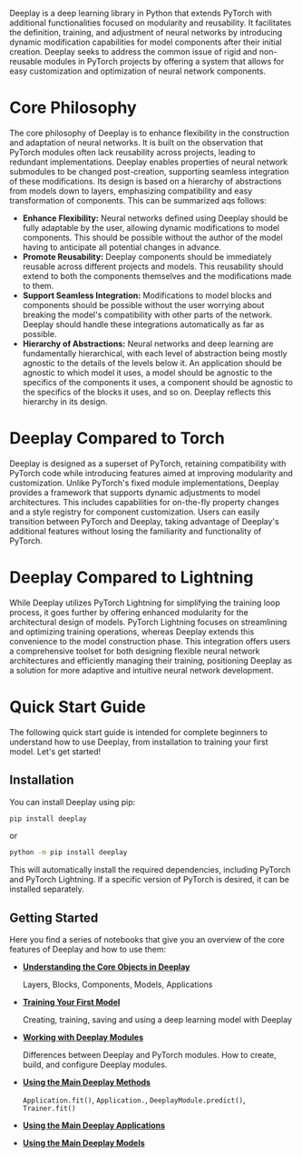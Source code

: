 Deeplay is a deep learning library in Python that extends PyTorch with additional functionalities focused on modularity and reusability. It facilitates the definition, training, and adjustment of neural networks by introducing dynamic modification capabilities for model components after their initial creation. Deeplay seeks to address the common issue of rigid and non-reusable modules in PyTorch projects by offering a system that allows for easy customization and optimization of neural network components.

# Core Philosophy

The core philosophy of Deeplay is to enhance flexibility in the construction and adaptation of neural networks. It is built on the observation that PyTorch modules often lack reusability across projects, leading to redundant implementations. Deeplay enables properties of neural network submodules to be changed post-creation, supporting seamless integration of these modifications. Its design is based on a hierarchy of abstractions from models down to layers, emphasizing compatibility and easy transformation of components. This can be summarized aqs follows:

- **Enhance Flexibility:** Neural networks defined using Deeplay should be fully adaptable by the user, allowing dynamic modifications to model components. This should be possible without the author of the model having to anticipate all potential changes in advance.
- **Promote Reusability:** Deeplay components should be immediately reusable across different projects and models. This reusability should extend to both the components themselves and the modifications made to them.
- **Support Seamless Integration:** Modifications to model blocks and components should be possible without the user worrying about breaking the model's compatibility with other parts of the network. Deeplay should handle these integrations automatically as far as possible.
- **Hierarchy of Abstractions:** Neural networks and deep learning are fundamentally hierarchical, with each level of abstraction being mostly agnostic to the details of the levels below it. An application should be agnostic to which model it uses, a model should be agnostic to the specifics of the components it uses, a component should be agnostic to the specifics of the blocks it uses, and so on. Deeplay reflects this hierarchy in its design.

# Deeplay Compared to Torch

Deeplay is designed as a superset of PyTorch, retaining compatibility with PyTorch code while introducing features aimed at improving modularity and customization. Unlike PyTorch's fixed module implementations, Deeplay provides a framework that supports dynamic adjustments to model architectures. This includes capabilities for on-the-fly property changes and a style registry for component customization. Users can easily transition between PyTorch and Deeplay, taking advantage of Deeplay's additional features without losing the familiarity and functionality of PyTorch.

# Deeplay Compared to Lightning

While Deeplay utilizes PyTorch Lightning for simplifying the training loop process, it goes further by offering enhanced modularity for the architectural design of models. PyTorch Lightning focuses on streamlining and optimizing training operations, whereas Deeplay extends this convenience to the model construction phase. This integration offers users a comprehensive toolset for both designing flexible neural network architectures and efficiently managing their training, positioning Deeplay as a solution for more adaptive and intuitive neural network development.

# Quick Start Guide

The following quick start guide is intended for complete beginners to understand how to use Deeplay, from installation to training your first model. Let's get started!

## Installation

You can install Deeplay using pip:
```bash
pip install deeplay
```
or
```bash
python -m pip install deeplay
```
This will automatically install the required dependencies, including PyTorch and PyTorch Lightning. If a specific version of PyTorch is desired, it can be installed separately.

## Getting Started

Here you find a series of notebooks that give you an overview of the core features of Deeplay and how to use them:

- **[Understanding the Core Objects in Deeplay](https://github.com/DeepTrackAI/deeplay/blob/develop/tutorials/getting-started/GS101_core_objects.ipynb)**

  Layers, Blocks, Components, Models, Applications

- **[Training Your First Model](https://github.com/DeepTrackAI/deeplay/blob/develop/tutorials/getting-started/GS111_first_model.ipynb)**

  Creating, training, saving and using a deep learning model with Deeplay

- **[Working with Deeplay Modules](https://github.com/DeepTrackAI/deeplay/blob/develop/tutorials/getting-started/GS121_modules.ipynb)**

  Differences between Deeplay and PyTorch modules. How to create, build, and configure Deeplay modules.

- **[Using the Main Deeplay Methods](https://github.com/DeepTrackAI/deeplay/blob/develop/tutorials/getting-started/GS131_methods.ipynb)**

  `Application.fit()`, `Application.`, `DeeplayModule.predict()`, `Trainer.fit()`

- **[Using the Main Deeplay Applications](https://github.com/DeepTrackAI/deeplay/blob/develop/tutorials/getting-started/GS141_applications.ipynb)**

- **[Using the Main Deeplay Models](https://github.com/DeepTrackAI/deeplay/blob/develop/tutorials/getting-started/GS151_models.ipynb)**

